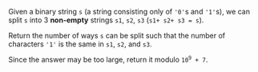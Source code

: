 Given a binary string `s` (a string consisting only of `'0'`s and `'1'`s), we can split `s` into 3 **non-empty** strings `s1`, `s2`, `s3` (`s1+ s2+ s3 = s`).

Return the number of ways `s` can be split such that the number of characters `'1'` is the same in `s1`, `s2`, and `s3`.

Since the answer may be too large, return it modulo <code>10<sup>9</sup> + 7</code>.